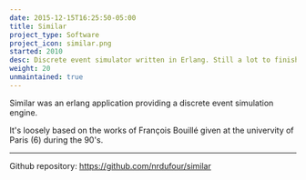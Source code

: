 ```yaml
---
date: 2015-12-15T16:25:50-05:00
title: Similar
project_type: Software
project_icon: similar.png
started: 2010
desc: Discrete event simulator written in Erlang. Still a lot to finish.
weight: 20
unmaintained: true
---
```


Similar was an erlang application providing a discrete event simulation engine.

It's loosely based on the works of François Bouillé given at the univervity of Paris (6) during the 90's.

---

Github repository: <https://github.com/nrdufour/similar>

